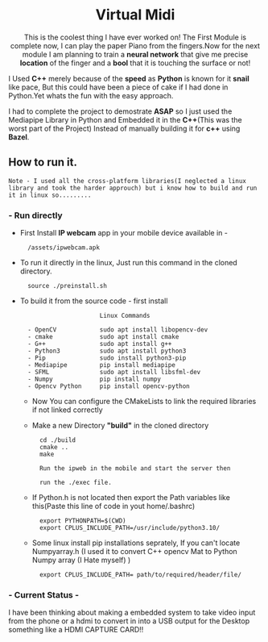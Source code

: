 <h1 align="center">Virtual Midi</h1>

<p align="center">This is the coolest thing I have ever worked on! The First Module is complete now, I can play the paper Piano from the fingers.Now for the next module I am planning to train a <strong>neural network</strong> that give me precise <strong>location</strong> of the finger and a <strong>bool</strong> that it is touching the surface or not!</p>

I Used **C++** merely because of the **speed** as **Python** is known for it **snail** like pace, But this could have been a piece of cake if I had done in Python.Yet whats the fun with the easy approach.

I had to complete the project to demostrate **ASAP** so I just used the Mediapipe Library in Python and Embedded it in the **C++**(This was the worst part of the Project) Instead of manually building it for **c++** using **Bazel**.


## How to run it.

    Note - I used all the cross-platform libraries(I neglected a linux library and took the harder approuch) but i know how to build and run it in linux so.........


 

### - Run directly 

- First Install **IP webcam** app in your mobile device available in - 

        /assets/ipwebcam.apk

- To run it directly in the linux, Just run this command in the cloned directory.

        source ./preinstall.sh

- To build it from the source code - first install 


                            Linux Commands

        - OpenCV            sudo apt install libopencv-dev 
        - cmake             sudo apt install cmake
        - G++               sudo apt install g++
        - Python3           sudo apt install python3 
        - Pip               sudo install python3-pip
        - Mediapipe         pip install mediapipe
        - SFML              sudo apt install libsfml-dev
        - Numpy             pip install numpy
        - Opencv Python     pip install opencv-python


    - Now You can configure the CMakeLists to link the required libraries if not linked correctly

    - Make a new Directory **"build"** in the cloned directory

            cd ./build
            cmake ..
            make

            Run the ipweb in the mobile and start the server then

            run the ./exec file.


    - If Python.h is not located then export the Path variables like this(Paste this line of code in yout home/.bashrc)

            
            export PYTHONPATH=$(CWD) 
            export CPLUS_INCLUDE_PATH=/usr/include/python3.10/

    - Some linux install pip installations seprately, If you can't locate Numpyarray.h (I used it to convert C++ opencv Mat to Python Numpy array (I Hate myself) )

            export CPLUS_INCLUDE_PATH= path/to/required/header/file/


### - Current Status - 

I have been thinking about making a embedded system to take video input from the phone or a hdmi to convert in into a USB output for the Desktop something like a HDMI CAPTURE CARD!! 
